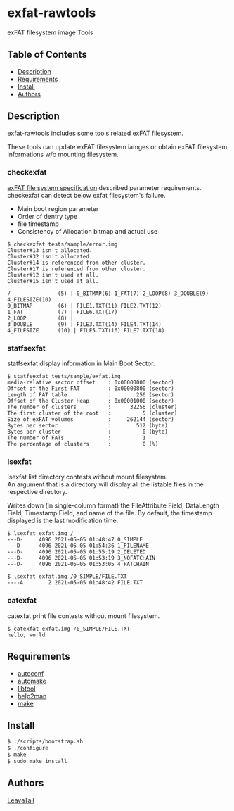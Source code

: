 # exfat-rawtools

exFAT filesystem image Tools

## Table of Contents

- [Description](#Description)
- [Requirements](#Requirements)
- [Install](#Install)
- [Authors](#Authors)

## Description

exfat-rawtools includes some tools related exFAT filesystem.

These tools can update exFAT filesystem iamges or obtain exFAT filesystem
informations w/o mounting filesystem.

### checkexfat

[exFAT file system specification](https://docs.microsoft.com/en-us/windows/win32/fileio/exfat-specification) described parameter requirements.  
checkexfat can detect below exfat filesystem's failure.

- Main boot region parameter
- Order of dentry type
- file timestamp
- Consistency of Allocation bitmap and actual use

```
$ checkexfat tests/sample/error.img
Cluster#13 isn't allocated.
Cluster#32 isn't allocated.
Cluster#14 is referenced from other cluster.
Cluster#17 is referenced from other cluster.
Cluster#12 isn't used at all.
Cluster#15 isn't used at all.

/               (5) | 0_BITMAP(6) 1_FAT(7) 2_LOOP(8) 3_DOUBLE(9) 4_FILESIZE(10)
0_BITMAP        (6) | FILE1.TXT(11) FILE2.TXT(12)
1_FAT           (7) | FILE6.TXT(17)
2_LOOP          (8) |
3_DOUBLE        (9) | FILE3.TXT(14) FILE4.TXT(14)
4_FILESIZE      (10) | FILE5.TXT(16) FILE7.TXT(18)
```

### statfsexfat

statfsexfat display information in Main Boot Sector.

```
$ statfsexfat tests/sample/exfat.img
media-relative sector offset    : 0x00000000 (sector)
Offset of the First FAT         : 0x00000800 (sector)
Length of FAT table             :        256 (sector)
Offset of the Cluster Heap      : 0x00001000 (sector)
The number of clusters          :      32256 (cluster)
The first cluster of the root   :          5 (cluster)
Size of exFAT volumes           :     262144 (sector)
Bytes per sector                :        512 (byte)
Bytes per cluster               :          0 (byte)
The number of FATs              :          1
The percentage of clusters      :          0 (%)
```

### lsexfat

lsexfat list directory contests without mount filesystem.  
An argument that is a directory will display all the listable files in the respective directory.

Writes down (in single-column format) the FileAttribute Field, DataLength Field, Timestamp Field, and name of the file. 
By default, the timestamp displayed is the last modification time.

```
$ lsexfat exfat.img /
---D-     4096 2021-05-05 01:48:47 0_SIMPLE
---D-     4096 2021-05-05 01:54:36 1_FILENAME
---D-     4096 2021-05-05 01:55:19 2_DELETED
---D-     4096 2021-05-05 01:53:19 3_NOFATCHAIN
---D-     4096 2021-05-05 01:53:05 4_FATCHAIN

$ lsexfat exfat.img /0_SIMPLE/FILE.TXT
----A        2 2021-05-05 01:48:42 FILE.TXT
```

### catexfat

catexfat print file contests without mount filesystem.

```
$ catexfat exfat.img /0_SIMPLE/FILE.TXT
hello, world
```

## Requirements

- [autoconf](http://www.gnu.org/software/autoconf/)
- [automake](https://www.gnu.org/software/automake/)
- [libtool](https://www.gnu.org/software/libtool/)
- [help2man](https://www.gnu.org/software/help2man/)
- [make](https://www.gnu.org/software/make/)

## Install

```bash
$ ./scripts/bootstrap.sh
$ ./configure
$ make
$ sudo make install
```

## Authors

[LeavaTail](https://github.com/LeavaTail)
